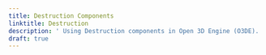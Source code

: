 ```yaml
---
title: Destruction Components
linktitle: Destruction
description: ' Using Destruction components in Open 3D Engine (O3DE). '
draft: true
---
```

